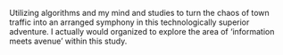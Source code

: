 Utilizing algorithms and my mind and studies to turn the chaos of town traffic into an arranged symphony in this technologically superior adventure. I actually would organized to explore the area of ‘information meets avenue’ within this study.
